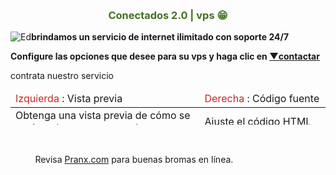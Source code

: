 <p>&nbsp;</p>
<h3 style="text-align: center; color: #3f7320;">Conectados 2.0 | vps 😁</h3>
<!-- Este comentario es visible solo en el editor fuente -->
<p><img class="imageLeft" src="/ed.png" alt="Ed" /><b>brindamos un servicio de internet ilimitado con soporte 24/7</b></p>
<p><strong>Configure las opciones que desee para su vps y haga clic en <a href="https://www.google.com/search?q=whatsapp+me&amp;oq=wh&amp;aqs=chrome.1.69i57j0i67j0i67i433j0i67l2j69i60l3.4459j0j7&amp;sourceid=chrome&amp;ie=UTF-8"><span class="redButton">▼contactar</span></a></strong></p>
<p>contrata nuestro servicio&nbsp;</p>
<table class="demoTable" style="height: 54px;">
<thead>
<tr>
<td><span style="color: #c82828;">Izquierda </span>: Vista previa</td>
<td><span style="color: #c82828;">Derecha </span>: C&oacute;digo fuente</td>
</tr>
</thead>
<tbody>
<tr>
<td>Obtenga una vista previa de c&oacute;mo se ver&aacute; su documento cuando se publique.</td>
<td>Ajuste el c&oacute;digo HTML de la sintaxis resaltada.</td>
</tr>
</tbody>
</table>
<p>&nbsp;</p>
<p>&nbsp; &nbsp; &nbsp; &nbsp; &nbsp; Revisa <a target="_blank" rel="nofollow noopener" href="https://pranx.com/">Pranx.com</a> para buenas bromas en l&iacute;nea.</p>
